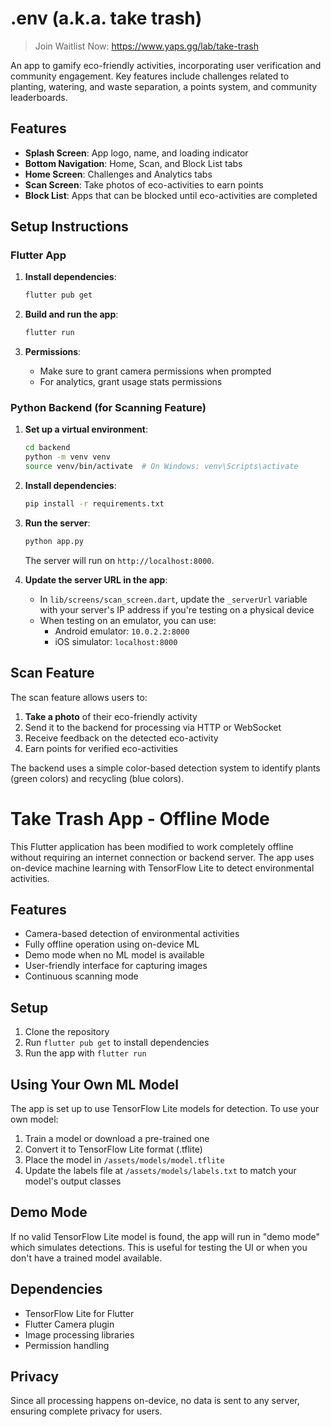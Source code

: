 # .env (a.k.a. take trash)

> Join Waitlist Now: https://www.yaps.gg/lab/take-trash

An app to gamify eco-friendly activities, incorporating user verification and community engagement. Key features include challenges related to planting, watering, and waste separation, a points system, and community leaderboards.

## Features

- **Splash Screen**: App logo, name, and loading indicator
- **Bottom Navigation**: Home, Scan, and Block List tabs
- **Home Screen**: Challenges and Analytics tabs
- **Scan Screen**: Take photos of eco-activities to earn points
- **Block List**: Apps that can be blocked until eco-activities are completed

## Setup Instructions

### Flutter App

1. **Install dependencies**:
   ```bash
   flutter pub get
   ```

2. **Build and run the app**:
   ```bash
   flutter run
   ```

3. **Permissions**: 
   - Make sure to grant camera permissions when prompted
   - For analytics, grant usage stats permissions

### Python Backend (for Scanning Feature)

1. **Set up a virtual environment**:
   ```bash
   cd backend
   python -m venv venv
   source venv/bin/activate  # On Windows: venv\Scripts\activate
   ```

2. **Install dependencies**:
   ```bash
   pip install -r requirements.txt
   ```

3. **Run the server**:
   ```bash
   python app.py
   ```
   The server will run on `http://localhost:8000`.

4. **Update the server URL in the app**:
   - In `lib/screens/scan_screen.dart`, update the `_serverUrl` variable with your server's IP address if you're testing on a physical device
   - When testing on an emulator, you can use:
     - Android emulator: `10.0.2.2:8000`
     - iOS simulator: `localhost:8000`

## Scan Feature

The scan feature allows users to:

1. **Take a photo** of their eco-friendly activity
2. Send it to the backend for processing via HTTP or WebSocket
3. Receive feedback on the detected eco-activity
4. Earn points for verified eco-activities

The backend uses a simple color-based detection system to identify plants (green colors) and recycling (blue colors).

# Take Trash App - Offline Mode

This Flutter application has been modified to work completely offline without requiring an internet connection or backend server. The app uses on-device machine learning with TensorFlow Lite to detect environmental activities.

## Features

- Camera-based detection of environmental activities
- Fully offline operation using on-device ML
- Demo mode when no ML model is available
- User-friendly interface for capturing images
- Continuous scanning mode

## Setup

1. Clone the repository
2. Run `flutter pub get` to install dependencies
3. Run the app with `flutter run`

## Using Your Own ML Model

The app is set up to use TensorFlow Lite models for detection. To use your own model:

1. Train a model or download a pre-trained one
2. Convert it to TensorFlow Lite format (.tflite)
3. Place the model in `/assets/models/model.tflite`
4. Update the labels file at `/assets/models/labels.txt` to match your model's output classes

## Demo Mode

If no valid TensorFlow Lite model is found, the app will run in "demo mode" which simulates detections. This is useful for testing the UI or when you don't have a trained model available.

## Dependencies

- TensorFlow Lite for Flutter
- Flutter Camera plugin
- Image processing libraries
- Permission handling

## Privacy

Since all processing happens on-device, no data is sent to any server, ensuring complete privacy for users.
